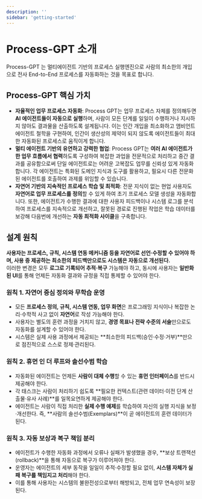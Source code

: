 ```yaml
---
description: ''
sidebar: 'getting-started'
---
```

# Process-GPT 소개

Process-GPT 는 멀티에이전트 기반의 프로세스 실행엔진으로 사람의 최소한의 개입으로 전사 End-to-End 프로세스를 자동화하는 것을 목표로 합니다.

## Process-GPT 핵심 가치

*   **자율적인 업무 프로세스 자동화**: Process GPT는 업무 프로세스 자체를 정의해두면 **AI 에이전트들이 자동으로 실행**하며, 사람이 모든 단계를 일일이 수행하거나 지시하지 않아도 결과물을 산출하도록 설계됩니다. 이는 인간 개입을 최소화하고 앰비언트 에이전트 철학을 구현하여, 인간이 생산성의 제약이 되지 않도록 에이전트들이 최대한 자동화된 프로세스로 움직이게 합니다.
*   **멀티 에이전트 기반의 유연하고 강력한 협업**: Process GPT는 **여러 AI 에이전트가 한 업무 흐름에서 협력**하도록 구성하여 복잡한 과업을 전문적으로 처리하고 중간 결과를 공유함으로써 단일 에이전트로는 어려운 고복잡도 업무를 신뢰성 있게 자동화합니다. 각 에이전트는 특화된 도메인 지식과 도구를 활용하고, 필요시 다른 전문화된 에이전트를 호출하여 과제를 위임할 수 있습니다.
*   **자연어 기반의 지속적인 프로세스 학습 및 최적화**: 전문 지식이 없는 현업 사용자도 **자연어로 업무 프로세스를 정의**할 수 있게 하여 초기 프로세스 모델 생성을 자동화합니다. 또한, 에이전트가 수행한 결과에 대한 사용자 피드백이나 시스템 로그를 분석하여 프로세스를 지속적으로 개선하고, 잘못된 경로로 진행된 작업은 학습 데이터를 보강해 다음번에 개선하는 **자동 최적화 사이클**을 구축합니다.

## 설계 원칙
**사용자는 프로세스, 규칙, 시스템 연동 메커니즘 등을 자연어로 선언·수정할 수 있어야 하며, 사용 중 제공하는 최소한의 피드백만으로도 시스템은 자동으로 개선된다.**  
이러한 변경은 모두 **로그로 기록되어 추적·복구** 가능해야 하고, 동시에 사용자는 **일반화된 UI**를 통해 언제든 자동화 결과와 규정을 직접 통제할 수 있어야 한다.  
 
### 원칙 1. 자연어 중심 정의와 무학습 운영
- 모든 **프로세스 정의, 규칙, 시스템 연동, 업무 화면**은 프로그래밍 지식이나 복잡한 논리·수학적 사고 없이 **자연어**로 작성 가능해야 한다.  
- 사용자는 별도의 훈련 과정을 거치지 않고, **경영 목표나 전략 수준의 서술**만으로도 자동화를 설계할 수 있어야 한다.  
- 시스템은 실제 사용 과정에서 제공되는 **최소한의 피드백(승인·수정·거부)**만으로 점진적으로 스스로 정제·관리된다.  

### 원칙 2. 휴먼 인 더 루프와 솔선수범 학습
- 자동화된 에이전트는 언제든 **사람이 대체 수행**할 수 있는 **휴먼 인터페이스**를 반드시 제공해야 한다.  
- 각 태스크는 사람이 처리하기 쉽도록 **필요한 컨텍스트(관련 데이터·이전 단계 산출물·유사 사례)**를 일목요연하게 제공해야 한다.  
- 에이전트는 사람이 직접 처리한 **실제 수행 예제**를 학습하여 자신의 실행 지식을 보정·개선한다. 즉, **사람의 솔선수범(Exemplars)**이 곧 에이전트의 훈련 데이터가 된다.  

### 원칙 3. 자동 보상과 복구 책임 분리
- 에이전트가 수행한 자동화 과정에서 오류나 실패가 발생했을 경우, **보상 트랜잭션(rollback)**을 통해 자동으로 복구가 이루어져야 한다.  
- 운영자는 에이전트의 세부 동작을 일일이 추적·수정할 필요 없이, **시스템 자체가 실패 복구를 책임지고 처리**해야 한다.  
- 이를 통해 사용자는 시스템의 불완전성으로부터 해방되고, 전체 업무 연속성이 보장된다.  

